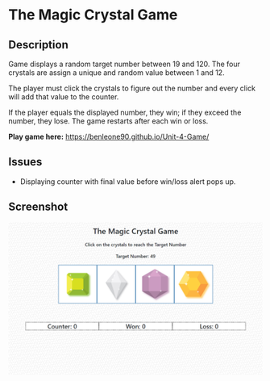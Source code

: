 # The Magic Crystal Game

## Description
Game displays a random target number between 19 and 120. The four crystals are assign a unique and random value between 1 and 12.

The player must click the crystals to figure out the number and every click will add that value to the counter.

If the player equals the displayed number, they win; if they exceed the number, they lose. The game restarts after each win or loss.

**Play game here:** https://benleone90.github.io/Unit-4-Game/

## Issues
* Displaying counter with final value before win/loss alert pops up.

## Screenshot
![Screenshot](./assets/images/screenshot.PNG)